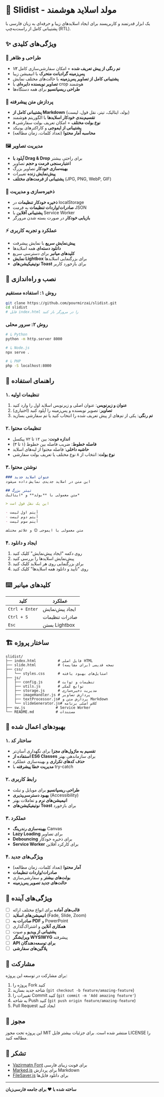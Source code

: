 # 🎯 Slidist - مولد اسلاید هوشمند

یک ابزار قدرتمند و کاربرپسند برای ایجاد اسلایدهای زیبا و حرفه‌ای به زبان فارسی با پشتیبانی کامل از راست‌به‌چپ (RTL).

## ✨ ویژگی‌های کلیدی

### 🎨 طراحی و ظاهر
- **۱۲ تم رنگی از پیش تعریف شده** + امکان سفارشی‌سازی کامل
- **پس‌زمینه گرادیانت متحرک** با انیمیشن زیبا
- **پشتیبانی کامل از تصاویر پس‌زمینه** با حالت‌های مختلف نمایش
- **تصاویر نویسنده دایره‌ای** با crop هوشمند
- **طراحی ریسپانسیو** برای همه دستگاه‌ها

### 📝 پردازش متن پیشرفته
- **پشتیبانی کامل از Markdown** (بولد، ایتالیک، تیتر، نقل قول، لیست)
- **تقسیم‌بندی خودکار اسلایدها** با الگوریتم هوشمند
- **۸ نوع بولت مختلف** + امکان تعریف بولت سفارشی
- **پشتیبانی از ایموجی** و کاراکترهای یونیکد
- **محاسبه آمار محتوا** (تعداد کلمات، زمان مطالعه)

### 🖼️ مدیریت تصاویر
- **آپلود با Drag & Drop** برای راحتی بیشتر
- **اعتبارسنجی فرمت و حجم** تصاویر
- **بهینه‌سازی خودکار** تصاویر بزرگ
- **پیش‌نمایش زنده** تغییرات
- **پشتیبانی از فرمت‌های مختلف** (JPG, PNG, WebP, GIF)

### 💾 ذخیره‌سازی و مدیریت
- **ذخیره خودکار تنظیمات** در localStorage
- **صادرات/واردات تنظیمات** به فرمت JSON
- **پشتیبانی آفلاین** با Service Worker
- **بازیابی خودکار** در صورت بسته شدن مرورگر

### ⚡ عملکرد و تجربه کاربری
- **پیش‌نمایش سریع** با نمایش پیشرفت
- **دانلود دسته‌ای** همه اسلایدها
- **کلیدهای میانبر** برای دسترسی سریع
- **نمایش Lightbox** برای بزرگنمایی اسلایدها
- **نوتیفیکیشن‌های Toast** برای بازخورد کاربر

## 🚀 نصب و راه‌اندازی

### روش ۱: استفاده مستقیم
```bash
git clone https://github.com/pourmirzai/slidist.git
cd slidist
# فایل index.html را در مرورگر باز کنید
```

### روش ۲: سرور محلی
```bash
# با Python
python -m http.server 8000

# با Node.js
npx serve .

# با PHP
php -S localhost:8000
```

## 📖 راهنمای استفاده

### ۱. تنظیمات اولیه
1. **عنوان و زیرنویس**: عنوان اصلی و زیرنویس اسلاید اول را وارد کنید
2. **تصاویر**: تصویر نویسنده و پس‌زمینه را آپلود کنید (اختیاری)
3. **تم رنگی**: یکی از تم‌های از پیش تعریف شده را انتخاب کنید یا تم سفارشی بسازید

### ۲. تنظیمات محتوا
- **اندازه فونت**: بین ۱۲ تا ۷۲ پیکسل
- **فاصله خطوط**: ضریب فاصله بین خطوط (۱ تا ۳)
- **حاشیه داخلی**: فاصله محتوا از لبه‌های اسلاید
- **نوع بولت**: انتخاب از ۸ نوع مختلف یا تعریف بولت سفارشی

### ۳. نوشتن محتوا
```markdown
### عنوان اسلاید جدید
این متن در اسلاید جدیدی نمایش داده می‌شود

## تیتر بزرگ
متن معمولی با **بولد** و *ایتالیک*

> این یک نقل قول است

- آیتم اول لیست
- آیتم دوم لیست
- آیتم سوم لیست

متن معمولی با ایموجی 😊 و علائم مختلف
```

### ۴. ایجاد و دانلود
1. روی دکمه "ایجاد پیش‌نمایش" کلیک کنید
2. پیش‌نمایش اسلایدها را بررسی کنید
3. برای بزرگنمایی روی هر اسلاید کلیک کنید
4. روی "تأیید و دانلود همه اسلایدها" کلیک کنید

## ⌨️ کلیدهای میانبر

| کلید | عملکرد |
|------|---------|
| `Ctrl + Enter` | ایجاد پیش‌نمایش |
| `Ctrl + S` | صادرات تنظیمات |
| `Esc` | بستن Lightbox |

## 🏗️ ساختار پروژه

```
slidist/
├── index.html          # فایل اصلی HTML
├── slide.html          # نسخه قدیمی (برای مقایسه)
├── css/
│   └── styles.css      # استایل‌های بهبود یافته
├── js/
│   ├── config.js       # تنظیمات و ثوابت
│   ├── utils.js        # توابع کمکی
│   ├── storage.js      # مدیریت ذخیره‌سازی
│   ├── imageHandler.js # پردازش تصاویر
│   ├── textProcessor.js# پردازش متن و Markdown
│   └── slideGenerator.js# کلاس اصلی برنامه
├── sw.js              # Service Worker
└── README.md          # مستندات
```

## 🔧 بهبودهای اعمال شده

### ۱. ساختار کد
- **تقسیم به ماژول‌های مجزا** برای نگهداری آسان‌تر
- **استفاده از ES6 Classes** برای سازماندهی بهتر
- **حذف کدهای تکراری** و بهینه‌سازی عملکرد
- **مدیریت خطا پیشرفته** با try-catch

### ۲. رابط کاربری
- **طراحی ریسپانسیو** برای موبایل و تبلت
- **بهبود دسترسی‌پذیری** (Accessibility)
- **انیمیشن‌های نرم** و تعاملات بهتر
- **نوتیفیکیشن‌های Toast** برای بازخورد

### ۳. عملکرد
- **بهینه‌سازی رندرینگ** Canvas
- **Lazy Loading** برای تصاویر
- **Debouncing** برای ذخیره خودکار
- **Service Worker** برای کارکرد آفلاین

### ۴. ویژگی‌های جدید
- **آمار محتوا** (تعداد کلمات، زمان مطالعه)
- **صادرات/واردات تنظیمات**
- **بولت‌های بیشتر** و سفارشی‌سازی
- **حالت‌های جدید تصویر پس‌زمینه**

## 🎯 ویژگی‌های آینده

- [ ] **قالب‌های آماده** برای انواع مختلف ارائه
- [ ] **انیمیشن‌های اسلاید** (Fade, Slide, Zoom)
- [ ] **صادرات به PDF** و PowerPoint
- [ ] **همکاری آنلاین** و اشتراک‌گذاری
- [ ] **پشتیبانی از ویدیو** و صوت
- [ ] **ویرایشگر WYSIWYG** پیشرفته
- [ ] **API برای توسعه‌دهندگان**
- [ ] **پلاگین‌های سفارشی**

## 🤝 مشارکت

برای مشارکت در توسعه این پروژه:

1. پروژه را Fork کنید
2. شاخه جدید بسازید (`git checkout -b feature/amazing-feature`)
3. تغییرات را Commit کنید (`git commit -m 'Add amazing feature'`)
4. به شاخه Push کنید (`git push origin feature/amazing-feature`)
5. Pull Request ایجاد کنید

## 📄 مجوز

این پروژه تحت مجوز MIT منتشر شده است. برای جزئیات بیشتر فایل LICENSE را مطالعه کنید.

## 🙏 تشکر

- [Vazirmatn Font](https://github.com/rastikerdar/vazirmatn) برای فونت زیبای فارسی
- [Marked.js](https://marked.js.org/) برای پردازش Markdown
- [FileSaver.js](https://github.com/eligrey/FileSaver.js/) برای دانلود فایل‌ها

---

**ساخته شده با ❤️ برای جامعه فارسی‌زبان**
